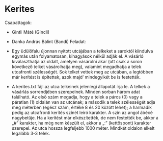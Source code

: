 # Kerites
Csapattagok:

- Gintli Máté (Gincli)
- Danka András Bálint (Bandi)
Feladat:

- Egy üdülőfalu újonnan nyitott utcájában a telkeket a saroktól kiindulva egymás után folyamatosan, kihagyások nélkül adják el. A vásárló kiválaszthatja az oldalt, amelyen vásárolni akar (ott csak a soron következő telket vásárolhatja meg), valamint megadhatja a telek utcafronti szélességét. Sok telket vettek meg az utcában, a legtöbben már kerítést is építettek, azok majd’ mindegyikét be is festették.

- A kerites.txt fájl az utca telkeinek jelenlegi állapotát írja le. A telkek a vásárlás sorrendjében szerepelnek. Minden sorban három adat található. Az első szám megadja, hogy a telek a páros (0) vagy a páratlan (1) oldalán van az utcának; a második a telek szélességét adja meg méterben (egész szám, értéke 8 és 20 között lehet); a harmadik pedig az utcafronti kerítés színét leíró karakter. A szín az angol ábécé nagybetűje. Ha a kerítést már elkészítették, de nem festették be, akkor a „#” karakter, ha még nem készült el, akkor a „:” (kettőspont) karakter szerepel. Az utca hossza legfeljebb 1000 méter. Mindkét oldalon elkelt legalább 3-3 telek.
